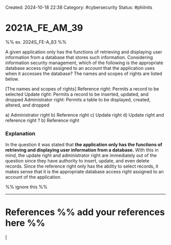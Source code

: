 Created: 2024-10-18 22:38
Category: #cybersecurity
Status: #philnits



# 2021A_FE_AM_39

%% ex. 2024S_FE-A_83 %%

A given application only has the functions of retrieving and displaying user information from a database that stores such information. Considering information security management, which of the following is the appropriate database access right assigned to an account that the application uses when it accesses the database? The names and scopes of rights are listed below.

[The names and scopes of rights]
Reference right: Permits a record to be selected
Update right: Permits a record to be inserted, updated, and dropped
Administrator right: Permits a table to be displayed, created, altered, and dropped

a) Administrator right
b) Reference right
c) Update right
d) Update right and reference right
?
b) Reference right
### Explanation

In the question it was stated that **the application only has the functions of retrieving and displaying user information from a database.** With this in mind, the update right and administrator right are immediately out of the question since they have authority to insert, update, and even delete records. Since the reference right only has the ability to select records, it makes sense that it is the appropriate database access right assigned to an account of the application.




%% ignore this %%
<!--SR:!2025-03-10,15,290-->
---









# References %% add your references here %%
[